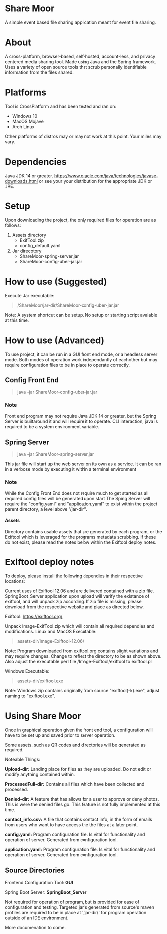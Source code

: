 # Share Moor
A simple event based file sharing application meant for event file sharing.
# About
A cross-platform, browser-based, self-hosted, account-less, and privacy centered media sharing tool. Made using Java and the Spring framework. Uses a variety of open source tools that scrub personally identifiable information from the files shared.
# Platforms
Tool is CrossPlatform and has been tested and ran on:
* Windows 10
* MacOS Mojave
* Arch Linux


Other platforms of distros may or may not work at this point. 
Your miles may vary.
# Dependencies
Java JDK 14 or greater.
https://www.oracle.com/java/technologies/javase-downloads.html
or see your your distribution for the appropriate JDK or JRE.


# Setup
Upon downloading the project, the only required files for operation are as follows:
1. Assets directory
    * ExifTool.zip
    * config_default.yaml
2. Jar direcotory
    * ShareMoor-spring-server.jar
    * ShareMoor-config-uber-jar.jar
# How to use (Suggested)
Execute Jar executable: 
> /ShareMoor/jar-dir/ShareMoor-config-uber-jar.jar

Note: A system shortcut can be setup. No setup or starting script avaiable at this time.
# How to use (Advanced)
To use project, it can be run in a GUI front end mode, or a headless server mode. 
Both modes of operation work independantly of eachother but may
require configuration files to be in place to operate correctly.
## Config Front End
> java -jar ShareMoor-config-uber-jar.jar

### Note
Front end program may not require Java JDK 14 or greater, but the Spring Server is builtaround it and will require it to operate. 
CLI interaction, java is required to be a system environment variable.

## Spring Server
>  java -jar ShareMoor-spring-server.jar

This jar file will start up the web server on its own as a service. It can be ran in a verbose mode by executing it within a terminal environment

### Note
While the Config Front End does not require much to get started as all required config files will be generated upon start
The Sping Server will require the "config.yaml" and "application.yaml" to exist within the project parent directory, a level above '/jar-dir/'.

#### Assets 
Directory contains usable assets that are generated by each program, or the Exiftool which is leveraged for the programs metadata scrubbing.
If these do not exist, please read the notes below within the Exiftool deploy notes.

# Exiftool deploy notes
To deploy, please install the following dependies in their respective locations:

Current uses of Exiftool 12.06 and are delivered contained with a zip file. 
SpringBoot_Server application upon upload will varify the existance of exiftool, and will unpack zip according.
If zip file is missing, please download from the respective website and place as directed below.
 
Exiftool:
https://exiftool.org/

Unpack Image-ExifTool.zip which will contain all required dependies and modifications.
Linux and MacOS Executable:
> assets-dir/Image-Exiftool-12.06/

Note: Program downloaded from exiftool.org contains slight variations and may require changes.
Change to reflect the directory to be as shown above. 
Also adjust the executable perl file /Image-Exiftool/exiftool to exiftool.pl

Windows Executable:
> assets-dir/exiftool.exe

Note: Windows zip contains originally from source "exiftool(-k).exe", adjust naming to "exiftool.exe".

# Using Share Moor
Once in graphical operation given the front end tool, a configuration will have to be set up and saved prior to server operation.

Some assets, such as QR codes and directories will be generated as required.

Noteable Things:

**Upload-dir:** Landing place for files as they are uploaded. Do not edit or modify anything contained within.

**ProcessedFull-dir:** Contains all files which have been collected and processed. 

**Denied-dir:** A feature that has allows for a user to approve or deny photos. This is were the denied files go. This feature is not fully implemented at this time.

**contact_info.csv:** A file that contains contact info, in the form of emails from users who want to have access the the files at a later point.

**config.yaml:** Program configuration file. Is vital for functionality and operation of server. Generated from configuration tool.

**application.yaml:** Program configuration file. Is vital for functionality and operation of server. Generated from configuration tool.

## Source Directories
Frontend Configuration Tool: **GUI**

Spring Boot Server: **SpringBoot_Server** 

Not required for operation of program, but is provided for ease of configuration and testing.
Targeted jar's generated from source's maven profiles are required to be in place at '/jar-dir/' for program operation outside of an IDE environment.

More documenation to come.
